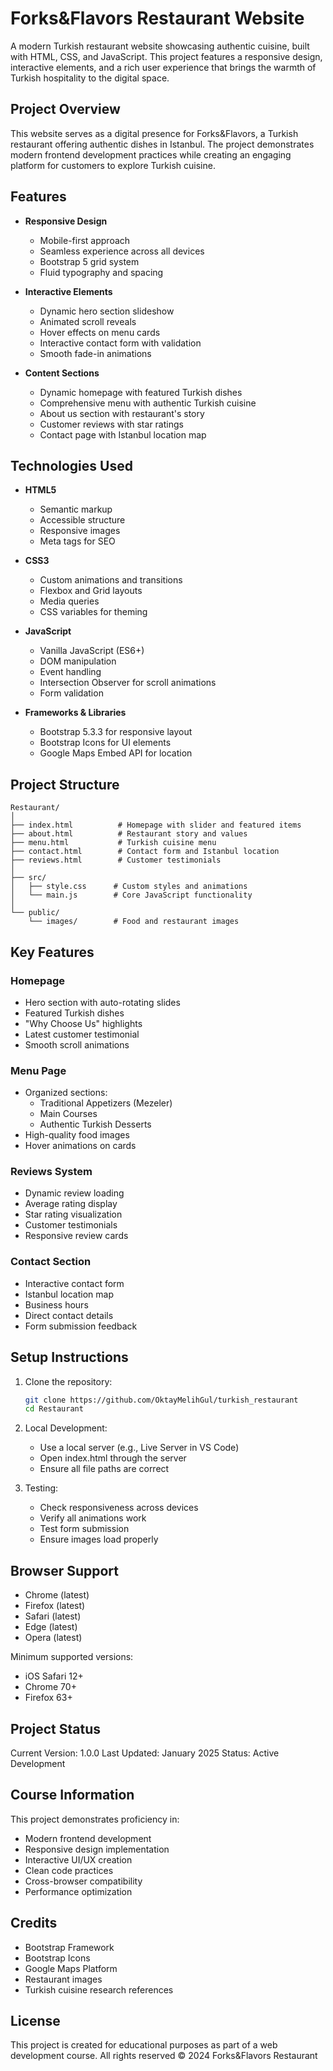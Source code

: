 # Forks&Flavors Restaurant Website

A modern Turkish restaurant website showcasing authentic cuisine, built with HTML, CSS, and JavaScript. This project features a responsive design, interactive elements, and a rich user experience that brings the warmth of Turkish hospitality to the digital space.

## Project Overview

This website serves as a digital presence for Forks&Flavors, a Turkish restaurant offering authentic dishes in Istanbul. The project demonstrates modern frontend development practices while creating an engaging platform for customers to explore Turkish cuisine.

## Features

- **Responsive Design**
  - Mobile-first approach
  - Seamless experience across all devices
  - Bootstrap 5 grid system
  - Fluid typography and spacing

- **Interactive Elements**
  - Dynamic hero section slideshow
  - Animated scroll reveals
  - Hover effects on menu cards
  - Interactive contact form with validation
  - Smooth fade-in animations

- **Content Sections**
  - Dynamic homepage with featured Turkish dishes
  - Comprehensive menu with authentic Turkish cuisine
  - About us section with restaurant's story
  - Customer reviews with star ratings
  - Contact page with Istanbul location map

## Technologies Used

- **HTML5**
  - Semantic markup
  - Accessible structure
  - Responsive images
  - Meta tags for SEO

- **CSS3**
  - Custom animations and transitions
  - Flexbox and Grid layouts
  - Media queries
  - CSS variables for theming

- **JavaScript**
  - Vanilla JavaScript (ES6+)
  - DOM manipulation
  - Event handling
  - Intersection Observer for scroll animations
  - Form validation

- **Frameworks & Libraries**
  - Bootstrap 5.3.3 for responsive layout
  - Bootstrap Icons for UI elements
  - Google Maps Embed API for location

## Project Structure

```
Restaurant/
│
├── index.html          # Homepage with slider and featured items
├── about.html          # Restaurant story and values
├── menu.html           # Turkish cuisine menu
├── contact.html        # Contact form and Istanbul location
├── reviews.html        # Customer testimonials
│
├── src/
│   ├── style.css      # Custom styles and animations
│   └── main.js        # Core JavaScript functionality
│
└── public/
    └── images/        # Food and restaurant images
```

## Key Features

### Homepage
- Hero section with auto-rotating slides
- Featured Turkish dishes
- "Why Choose Us" highlights
- Latest customer testimonial
- Smooth scroll animations

### Menu Page
- Organized sections:
  - Traditional Appetizers (Mezeler)
  - Main Courses
  - Authentic Turkish Desserts
- High-quality food images
- Hover animations on cards

### Reviews System
- Dynamic review loading
- Average rating display
- Star rating visualization
- Customer testimonials
- Responsive review cards

### Contact Section
- Interactive contact form
- Istanbul location map
- Business hours
- Direct contact details
- Form submission feedback

## Setup Instructions

1. Clone the repository:
   ```bash
   git clone https://github.com/OktayMelihGul/turkish_restaurant
   cd Restaurant
   ```

2. Local Development:
   - Use a local server (e.g., Live Server in VS Code)
   - Open index.html through the server
   - Ensure all file paths are correct

3. Testing:
   - Check responsiveness across devices
   - Verify all animations work
   - Test form submission
   - Ensure images load properly

## Browser Support

- Chrome (latest)
- Firefox (latest)
- Safari (latest)
- Edge (latest)
- Opera (latest)

Minimum supported versions:
- iOS Safari 12+
- Chrome 70+
- Firefox 63+

## Project Status

Current Version: 1.0.0
Last Updated: January 2025
Status: Active Development

## Course Information

This project demonstrates proficiency in:
- Modern frontend development
- Responsive design implementation
- Interactive UI/UX creation
- Clean code practices
- Cross-browser compatibility
- Performance optimization

## Credits

- Bootstrap Framework
- Bootstrap Icons
- Google Maps Platform
- Restaurant images
- Turkish cuisine research references

## License

This project is created for educational purposes as part of a web development course.
All rights reserved © 2024 Forks&Flavors Restaurant
